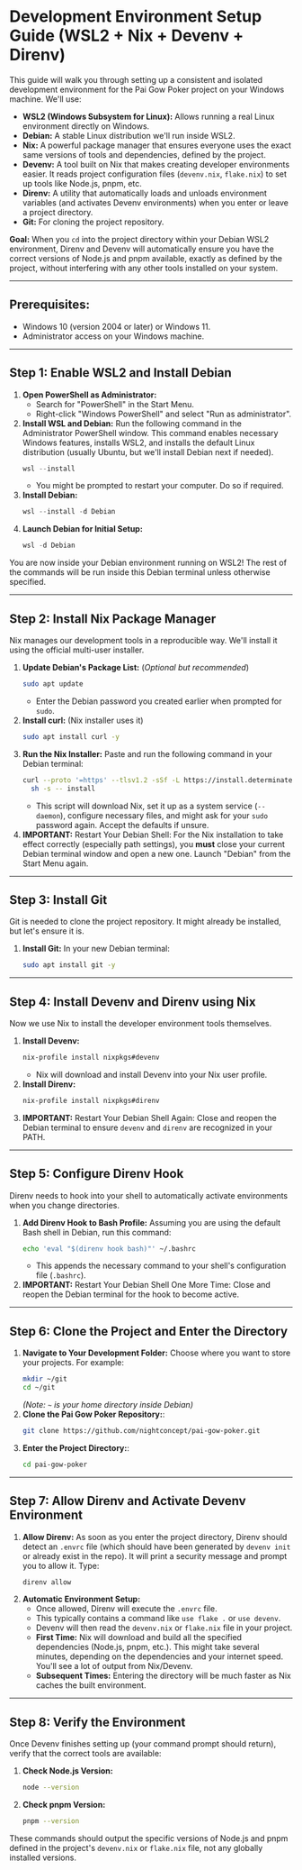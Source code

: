 # Development Environment Setup Guide (WSL2 + Nix + Devenv + Direnv)

This guide will walk you through setting up a consistent and isolated development environment for the Pai Gow Poker project on your Windows machine. We'll use:

* **WSL2 (Windows Subsystem for Linux):** Allows running a real Linux environment directly on Windows.
* **Debian:** A stable Linux distribution we'll run inside WSL2.
* **Nix:** A powerful package manager that ensures everyone uses the exact same versions of tools and dependencies, defined by the project.
* **Devenv:** A tool built on Nix that makes creating developer environments easier. It reads project configuration files (`devenv.nix`, `flake.nix`) to set up tools like Node.js, pnpm, etc.
* **Direnv:** A utility that automatically loads and unloads environment variables (and activates Devenv environments) when you enter or leave a project directory.
* **Git:** For cloning the project repository.

**Goal:** When you `cd` into the project directory within your Debian WSL2 environment, Direnv and Devenv will automatically ensure you have the correct versions of Node.js and pnpm available, exactly as defined by the project, without interfering with any other tools installed on your system.

---

## Prerequisites:

* Windows 10 (version 2004 or later) or Windows 11.
* Administrator access on your Windows machine.

---

## Step 1: Enable WSL2 and Install Debian

1.  **Open PowerShell as Administrator:**
    * Search for "PowerShell" in the Start Menu.
    * Right-click "Windows PowerShell" and select "Run as administrator".
2.  **Install WSL and Debian:** Run the following command in the Administrator PowerShell window. This command enables necessary Windows features, installs WSL2, and installs the default Linux distribution (usually Ubuntu, but we'll install Debian next if needed).
    ```powershell
    wsl --install
    ```
    * You might be prompted to restart your computer. Do so if required.
3.  **Install Debian:**
    ```powershell
    wsl --install -d Debian
    ```
4.  **Launch Debian for Initial Setup:**
    ```powershell
    wsl -d Debian
    ```

You are now inside your Debian environment running on WSL2! The rest of the commands will be run inside this Debian terminal unless otherwise specified.

---

## Step 2: Install Nix Package Manager

Nix manages our development tools in a reproducible way. We'll install it using the official multi-user installer.

1.  **Update Debian's Package List:** (*Optional but recommended*)
    ```bash
    sudo apt update
    ```
    * Enter the Debian password you created earlier when prompted for `sudo`.
2.  **Install curl:** (Nix installer uses it)
    ```bash
    sudo apt install curl -y
    ```
3.  **Run the Nix Installer:** Paste and run the following command in your Debian terminal:
    ```bash
    curl --proto '=https' --tlsv1.2 -sSf -L https://install.determinate.systems/nix | \
      sh -s -- install
    ```
    * This script will download Nix, set it up as a system service (`--daemon`), configure necessary files, and might ask for your `sudo` password again. Accept the defaults if unsure.
4.  **IMPORTANT:** Restart Your Debian Shell: For the Nix installation to take effect correctly (especially path settings), you **must** close your current Debian terminal window and open a new one. Launch "Debian" from the Start Menu again.

---

## Step 3: Install Git

Git is needed to clone the project repository. It might already be installed, but let's ensure it is.

1.  **Install Git:** In your new Debian terminal:
    ```bash
    sudo apt install git -y
    ```

---

## Step 4: Install Devenv and Direnv using Nix

Now we use Nix to install the developer environment tools themselves.

1.  **Install Devenv:**
    ```bash
    nix-profile install nixpkgs#devenv
    ```
    * Nix will download and install Devenv into your Nix user profile.
2.  **Install Direnv:**
    ```bash
    nix-profile install nixpkgs#direnv
    ```
3.  **IMPORTANT:** Restart Your Debian Shell Again: Close and reopen the Debian terminal to ensure `devenv` and `direnv` are recognized in your PATH.

---

## Step 5: Configure Direnv Hook

Direnv needs to hook into your shell to automatically activate environments when you change directories.

1.  **Add Direnv Hook to Bash Profile:** Assuming you are using the default Bash shell in Debian, run this command:
    ```bash
    echo 'eval "$(direnv hook bash)"' ~/.bashrc
    ```
    * This appends the necessary command to your shell's configuration file (`.bashrc`).
2.  **IMPORTANT:** Restart Your Debian Shell One More Time: Close and reopen the Debian terminal for the hook to become active.

---

## Step 6: Clone the Project and Enter the Directory

1.  **Navigate to Your Development Folder:** Choose where you want to store your projects. For example:
    ```bash
    mkdir ~/git
    cd ~/git
    ```
    *(Note: `~` is your home directory inside Debian)*
2.  **Clone the Pai Gow Poker Repository:**:
    ```bash
    git clone https://github.com/nightconcept/pai-gow-poker.git
    ```
3.  **Enter the Project Directory:**:
    ```bash
    cd pai-gow-poker
    ```

---

## Step 7: Allow Direnv and Activate Devenv Environment

1.  **Allow Direnv:** As soon as you enter the project directory, Direnv should detect an `.envrc` file (which should have been generated by `devenv init` or already exist in the repo). It will print a security message and prompt you to allow it. Type:
    ```bash
    direnv allow
    ```
2.  **Automatic Environment Setup:**
    * Once allowed, Direnv will execute the `.envrc` file.
    * This typically contains a command like `use flake .` or `use devenv`.
    * Devenv will then read the `devenv.nix` or `flake.nix` file in your project.
    * **First Time:** Nix will download and build all the specified dependencies (Node.js, pnpm, etc.). This might take several minutes, depending on the dependencies and your internet speed. You'll see a lot of output from Nix/Devenv.
    * **Subsequent Times:** Entering the directory will be much faster as Nix caches the built environment.

---

## Step 8: Verify the Environment

Once Devenv finishes setting up (your command prompt should return), verify that the correct tools are available:

1.  **Check Node.js Version:**
    ```bash
    node --version
    ```
2.  **Check pnpm Version:**
    ```bash
    pnpm --version
    ```

These commands should output the specific versions of Node.js and pnpm defined in the project's `devenv.nix` or `flake.nix` file, not any globally installed versions.
```